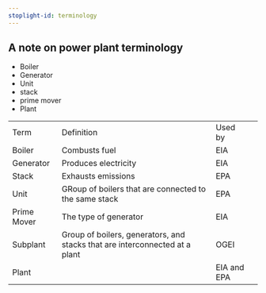 ```yaml
---
stoplight-id: terminology
---
```



## A note on power plant terminology



* Boiler
* Generator
* Unit
* stack
* prime mover
* Plant

<table>
  <tr>
   <td>
Term
   </td>
   <td>Definition
   </td>
   <td>Used by
   </td>
   <td>
   </td>
  </tr>
  <tr>
   <td>Boiler
   </td>
   <td>Combusts fuel
   </td>
   <td>EIA
   </td>
   <td>
   </td>
  </tr>
  <tr>
   <td>Generator
   </td>
   <td>Produces electricity
   </td>
   <td>EIA
   </td>
   <td>
   </td>
  </tr>
  <tr>
   <td>Stack
   </td>
   <td>Exhausts emissions
   </td>
   <td>EPA
   </td>
   <td>
   </td>
  </tr>
  <tr>
   <td>Unit
   </td>
   <td>GRoup of boilers that are connected to the same stack
   </td>
   <td>EPA
   </td>
   <td>
   </td>
  </tr>
  <tr>
   <td>Prime Mover
   </td>
   <td>The type of generator
   </td>
   <td>EIA
   </td>
   <td>
   </td>
  </tr>
  <tr>
   <td>Subplant
   </td>
   <td>Group of boilers, generators, and stacks that are interconnected at a plant
   </td>
   <td>OGEI
   </td>
   <td>
   </td>
  </tr>
  <tr>
   <td>Plant
   </td>
   <td>
   </td>
   <td>EIA and EPA
   </td>
   <td>
   </td>
  </tr>
</table>